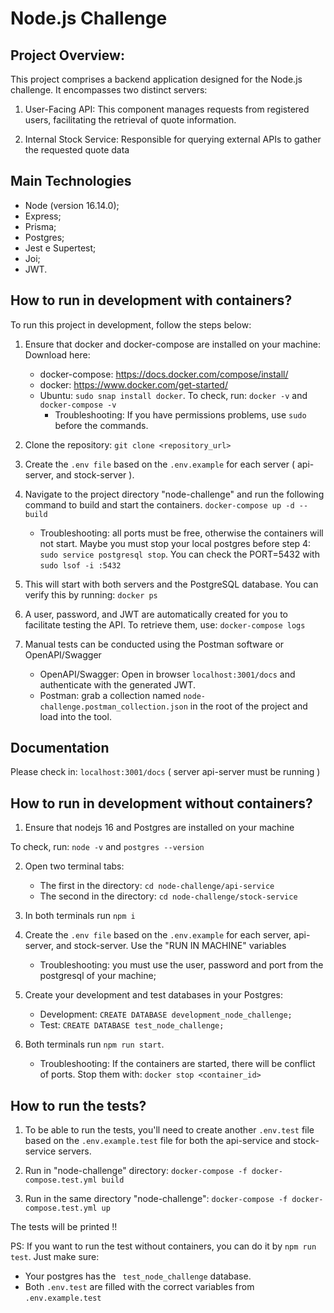 # Node.js Challenge

## Project Overview:

This project comprises a backend application designed for the Node.js challenge. It encompasses two distinct servers:

1. User-Facing API: This component manages requests from registered users, facilitating the retrieval of quote information.

2. Internal Stock Service: Responsible for querying external APIs to gather the requested quote data

## Main Technologies

- Node (version 16.14.0);
- Express;
- Prisma;
- Postgres;
- Jest e Supertest;
- Joi;
- JWT.

## How to run in development with containers?

To run this project in development, follow the steps below:

1. Ensure that docker and docker-compose are installed on your machine: Download here:

   - docker-compose: https://docs.docker.com/compose/install/
   - docker: https://www.docker.com/get-started/
   - Ubuntu: `sudo snap install docker`. To check, run: `docker -v` and `docker-compose -v`
     - Troubleshooting: If you have permissions problems, use `sudo` before the commands.

2. Clone the repository: `git clone <repository_url>`

3. Create the `.env file` based on the `.env.example` for each server ( api-server, and stock-server ).

4. Navigate to the project directory "node-challenge" and run the following command to build and start the containers. `docker-compose up -d --build`

   - Troubleshooting: all ports must be free, otherwise the containers will not start. Maybe you must stop your local postgres before step 4: `sudo service postgresql stop`. You can check the PORT=5432 with `sudo lsof -i :5432`

5. This will start with both servers and the PostgreSQL database. You can verify this by running: `docker ps`

6. A user, password, and JWT are automatically created for you to facilitate testing the API. To retrieve them, use: `docker-compose logs`

7. Manual tests can be conducted using the Postman software or OpenAPI/Swagger

   - OpenAPI/Swagger: Open in browser `localhost:3001/docs` and authenticate with the generated JWT.
   - Postman: grab a collection named `node-challenge.postman_collection.json` in the root of the project and load into the tool.

## Documentation

Please check in: `localhost:3001/docs` ( server api-server must be running )

## How to run in development without containers?

1. Ensure that nodejs 16 and Postgres are installed on your machine

To check, run: `node -v` and `postgres --version`

2. Open two terminal tabs:

   - The first in the directory: `cd node-challenge/api-service`
   - The second in the directory: `cd node-challenge/stock-service`

3. In both terminals run `npm i`

4. Create the `.env file` based on the `.env.example` for each server, api-server, and stock-server. Use the "RUN IN MACHINE" variables

   - Troubleshooting: you must use the user, password and port from the postgresql of your machine;

5. Create your development and test databases in your Postgres:

   - Development: `CREATE DATABASE development_node_challenge;`
   - Test: `CREATE DATABASE test_node_challenge;`

6. Both terminals run `npm run start`.

   - Troubleshooting: If the containers are started, there will be conflict of ports. Stop them with: `docker stop <container_id>`

## How to run the tests?

1. To be able to run the tests, you'll need to create another `.env.test` file based on the `.env.example.test` file for both the api-service and stock-service servers.

2. Run in "node-challenge" directory: `docker-compose -f docker-compose.test.yml build`

3. Run in the same directory "node-challenge": `docker-compose -f docker-compose.test.yml up`

The tests will be printed !!

PS: If you want to run the test without containers, you can do it by `npm run test`. Just make sure:

- Your postgres has the ` test_node_challenge` database.
- Both `.env.test` are filled with the correct variables from `.env.example.test`
